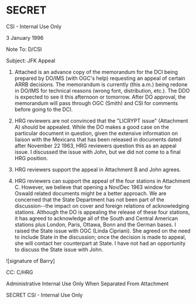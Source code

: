 # SECRET
CSI - Internal Use Only

3 January 1996

Note To: D/CSI

Subject: JFK Appeal

1. Attached is an advance copy of the memorandum for the DCI being prepared by DO/IMS (with OGC's help) requesting an appeal of certain ARRB decisions. The memorandum is currently (this a.m.) being redone in DO/IMS for technical reasons (wrong font, distribution, etc.). The DDO is expected to see it this afternoon or tomorrow. After DO approval, the memorandum will pass through OGC (Smith) and CSI for comments before going to the DCI.

2. HRG reviewers are not convinced that the "LICRYPT issue" (Attachment A) should be appealed. While the DO makes a good case on the particular document in question, given the extensive information on liaison with the Mexicans that has been released in documents dated after November 22 1963, HRG reviewers question this as an appeal issue. I discussed the issue with John, but we did not come to a final HRG position.

3. HRG reviewers support the appeal in Attachment B and John agrees.

4. HRG reviewers can support the appeal of the four stations in Attachment C. However, we believe that opening a Nov/Dec 1963 window for Oswald related documents might be a better approach. We are concerned that the State Department has not been part of the discussion--the impact on cover and foreign relations of acknowledging stations. Although the DO is appealing the release of these four stations, it has agreed to acknowledge all of the South and Central American stations plus London, Paris, Ottawa, Bonn and the German bases. I raised the State issue with OGC (Linda Cipriani). She agreed on the need to include State in the discussion; once the decision is made to appeal, she will contact her counterpart at State. I have not had an opportunity to discuss the State issue with John.

![signature of Barry]

CC: C/HRG

Administrative Internal Use Only
When Separated From Attachment

SECRET
CSI - Internal Use Only
